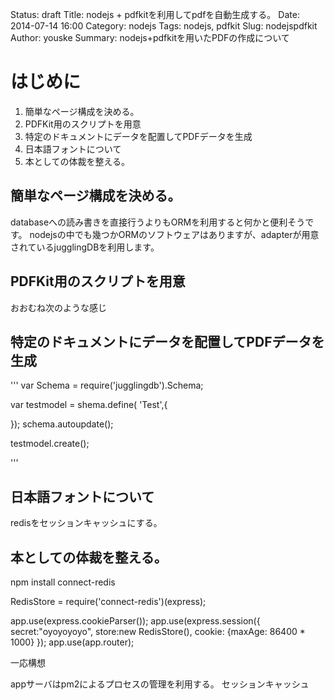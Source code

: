Status: draft
Title: nodejs + pdfkitを利用してpdfを自動生成する。
Date: 2014-07-14 16:00
Category: nodejs 
Tags: nodejs, pdfkit
Slug: nodejspdfkit
Author: youske
Summary: nodejs+pdfkitを用いたPDFの作成について

# はじめに
1. 簡単なページ構成を決める。
2. PDFKit用のスクリプトを用意
3. 特定のドキュメントにデータを配置してPDFデータを生成
4. 日本語フォントについて
5. 本としての体裁を整える。

## 簡単なページ構成を決める。

databaseへの読み書きを直接行うよりもORMを利用すると何かと便利そうです。
nodejsの中でも幾つかORMのソフトウェアはありますが、adapterが用意されているjugglingDBを利用します。

## PDFKit用のスクリプトを用意
おおむね次のような感じ

## 特定のドキュメントにデータを配置してPDFデータを生成

'''
var Schema = require('jugglingdb').Schema;


var testmodel = shema.define( 'Test',{

});
schema.autoupdate();

testmodel.create();

'''

## 日本語フォントについて
redisをセッションキャッシュにする。


## 本としての体裁を整える。

npm install connect-redis

RedisStore = require('connect-redis')(express);

app.use(express.cookieParser());
app.use(express.session({
  secret:"oyoyoyoyo",
  store:new RedisStore(),
  cookie: {maxAge: 86400 * 1000}
});
app.use(app.router);






一応構想

appサーバはpm2によるプロセスの管理を利用する。
セッションキャッシュ


